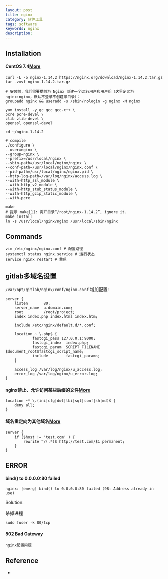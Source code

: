 ```yaml
---
layout: post
title: nginx
category: 软件工具
tags: software
keywords: nginx
description: 
---
```


## Installation

#### CentOS 7.4[More](https://slimkit.github.io/plus/guide/installation/build-install-nginx.html#%E4%B8%8B%E8%BD%BD)

```
curl -L -o nginx-1.14.2 https://nginx.org/download/nginx-1.14.2.tar.gz
tar -zxvf nginx-1.14.2.tar.gz

# 安装前，我们需要提前为 Nginx 创建一个运行用户和用户组（这里定义为 nginx:nginx，默认不登录不创建家目录）：
groupadd nginx && useradd -s /sbin/nologin -g nginx -M nginx

yum install -y gc gcc gcc-c++ \
pcre pcre-devel \
zlib zlib-devel \
openssl openssl-devel

cd ~/nginx-1.14.2

# compile
./configure \
--user=nginx \
--group=nginx \
--prefix=/usr/local/nginx \
--sbin-path=/usr/local/nginx/nginx \
--conf-path=/usr/local/nginx/nginx.conf \
--pid-path=/usr/local/nginx/nginx.pid \
--http-log-path=/var/log/nginx/access.log \
--with-http_ssl_module \
--with-http_v2_module \
--with-http_stub_status_module \
--with-http_gzip_static_module \
--with-pcre

make
# 提示 make[1]: 离开目录“/root/nginx-1.14.2”, ignore it.
make install
ln -s /usr/local/nginx/nginx /usr/local/sbin/nginx
```

## Commands

```
vim /etc/nginx/nginx.conf # 配置路径
systemctl status nginx.service # 运行状态
service nginx restart # 重启
```

## gitlab多域名设置

`/var/opt/gitlab/nginx/conf/nginx.conf` 增加配置:

```
server {
    listen       80;
    server_name  u.domain.com;
    root         /root/project;
    index index.php index.html index.htm;

    include /etc/nginx/default.d/*.conf;

    location ~ \.php$ {
            fastcgi_pass 127.0.0.1:9000;
            fastcgi_index  index.php;
            fastcgi_param  SCRIPT_FILENAME  $document_root$fastcgi_script_name;
            include        fastcgi_params;
    }

    access_log /var/log/nginx/u_access.log;
    error_log /var/log/nginx/u_error.log;
}
```

#### nginx禁止、允许访问某些后缀的文件[More](https://blog.csdn.net/qq_16399991/article/details/76577622)


```
location ~* \.(ini|cfg|dwt|lbi|sql|conf|sh|md)$ {    
    deny all;    
}
```

#### 域名重定向为其他域名[More](http://blog.51cto.com/lsxme/2057259)

```
server {
    if ($host != 'test.com' ) {
        rewrite ^/(.*)$ http://test.com/$1 permanent;
    }
}
```

## ERROR

#### bind() to 0.0.0.0:80 failed

```
nginx: [emerg] bind() to 0.0.0.0:80 failed (98: Address already in use)
```

Solution:

杀掉进程

```
sudo fuser -k 80/tcp
```

#### 502 Bad Gateway

```
nginx配置问题
```

## Reference

* 